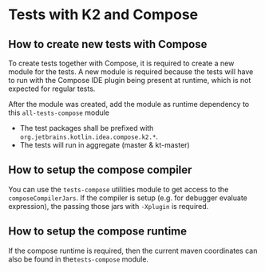 # Tests with K2 and Compose

## How to create new tests with Compose

To create tests together with Compose, it is required to create a new module for the tests.
A new module is required because the tests will have to run with the Compose IDE plugin being present at runtime,
which is not expected for regular tests.

After the module was created, add the module as runtime dependency to this `all-tests-compose` module

- The test packages shall be prefixed with `org.jetbrains.kotlin.idea.compose.k2.*`.
- The tests will run in aggregate (master & kt-master)

## How to setup the compose compiler

You can use the `tests-compose` utilities module to get access to the `composeCompilerJars`.
If the compiler is setup (e.g. for debugger evaluate expression), the passing those jars with `-Xplugin` is required.

## How to setup the compose runtime

If the compose runtime is required, then the current maven coordinates can also be found in the`tests-compose` module.